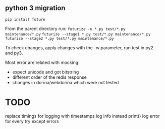 ## python 3 migration
`pip install future`

From the parent directory run:
`futurize -u *.py test/*.py maintenance/*.py`
`futurize --stage1 *.py test/*.py maintenance/*.py`
`futurize --stage2 *.py test/*.py maintenance/*.py`

To check changes, apply changes with the -w parameter, run test in py2
and py3.

Most error are related with mocking:
- expect unicode and got bitstring
- different order of the redis response
- changes in dorina/webdorina which were not tested

# TODO
replace timings for logging with timestamps
log info instead print()
log error for every try except errors